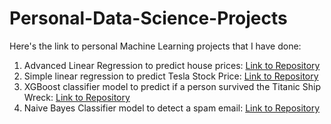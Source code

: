 # Personal-Data-Science-Projects

Here's the link to personal Machine Learning projects that I have done:

1) Advanced Linear Regression to predict house prices: [Link to Repository](https://github.com/yashdoshi247/House-Prices-Kaggle)
2) Simple linear regression to predict Tesla Stock Price: [Link to Repository](https://github.com/yashdoshi247/Tesla-Stock-Price-Prediction)
3) XGBoost classifier model to predict if a person survived the Titanic Ship Wreck: [Link to Repository](https://github.com/yashdoshi247/Titanic-Survival-Prediction)
4) Naive Bayes Classifier model to detect a spam email: [Link to Repository](https://github.com/yashdoshi247/Spam-Email-Detection)
